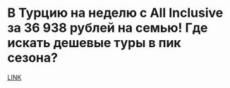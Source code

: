 # В Турцию на неделю с All Inclusive за 36 938 рублей на семью! Где искать дешевые туры в пик сезона?



[LINK](https://varlamov.ru/2452824.html)